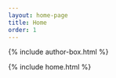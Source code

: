 ```yaml
---
layout: home-page
title: Home
order: 1
---
```

{% include author-box.html %}

{% include home.html %}
  
